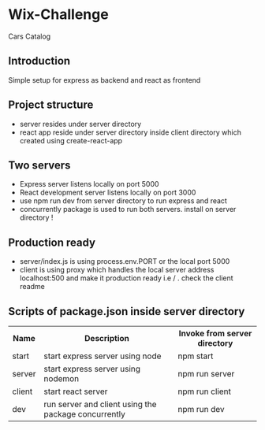 # Wix-Challenge
Cars Catalog 


<h2>Introduction</h2>
Simple setup for express as backend and react as frontend


<h2>Project structure</h2>
<ul>
<li>server resides under server directory</li>
<li>react app reside under server directory inside client directory which created using create-react-app</li>
</li>
</ul>

<h2>Two servers</h2>
<ul>
<li>Express server listens locally on port 5000</li>
<li>React development server listens locally on port 3000</li>
<li>use npm run dev from server directory to run express and react</li>
<li>concurrently package is used to run both servers. install on server directory !</li>
</ul>

<h2>Production ready</h2>
<ul>
<li>server/index.js is using process.env.PORT or the local port 5000</li>
<li>client is using proxy which handles the local server address localhost:500 and make it production ready i.e / . check the client readme</li>
</ul>


<h2>Scripts of package.json inside server directory</h2>
<table>
  <tr>
    <th>Name</th>
    <th>Description</th>
    <th>Invoke from server directory</th>
  </tr>
  <tr>
    <td>start</td>
    <td>start express server using node</td>
    <td>npm start</td>
  </tr>
  <tr>
    <td>server</td>
    <td>start express server using nodemon</td>
    <td>npm run server</td>
  </tr>
  <tr>
    <td>client</td>
    <td>start react server</td>
    <td>npm run client</td>
  </tr>
  <tr>
    <td>dev</td>
    <td>run server and client using the package concurrently</td>
    <td>npm run dev</td>
  </tr>
</table>
